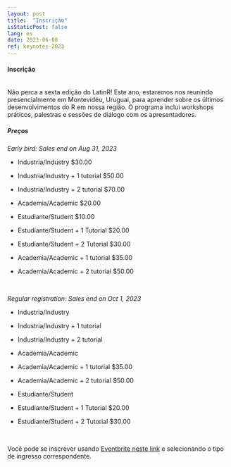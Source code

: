 ```yaml
---
layout: post
title:  "Inscrição"
isStaticPost: false
lang: es
date: 2023-06-08
ref: keynotes-2023
---
```


#### Inscrição

<br> Não perca a sexta edição do LatinR! Este ano, estaremos nos reunindo presencialmente em Montevidéu, Uruguai, para aprender sobre os últimos desenvolvimentos do R em nossa região. O programa inclui workshops práticos, palestras e sessões de diálogo com os apresentadores.
<br>

##### Preços

_Early bird: Sales end on Aug 31, 2023_

- Industria/Industry $30.00

- Industria/Industry + 1 tutorial $50.00

- Industria/Industry + 2 tutorial $70.00

- Academia/Academic $20.00

- Estudiante/Student $10.00

- Estudiante/Student + 1 Tutorial $20.00

- Estudiante/Student + 2 Tutorial $30.00

- Academia/Academic + 1 tutorial $35.00

- Academia/Academic + 2 tutorial $50.00

<br>


_Regular registration: Sales end on Oct 1, 2023_

- Industria/Industry 

- Industria/Industry + 1 tutorial 

- Industria/Industry + 2 tutorial 

- Academia/Academic 

- Academia/Academic + 1 tutorial $35.00

- Academia/Academic + 2 tutorial $50.00

- Estudiante/Student 

- Estudiante/Student + 1 Tutorial $20.00

- Estudiante/Student + 2 Tutorial $30.00

<br>


Você pode se inscrever usando [Eventbrite neste link](https://www.eventbrite.cl/e/latinr-2023-conferencia-latinoamericana-sobre-uso-de-r-en-id-tickets-637517701607?utm-campaign=social&utm-content=attendeeshare&utm-medium=discovery&utm-term=listing&utm-source=cp&aff=escb) e selecionando o tipo de ingresso correspondente.

